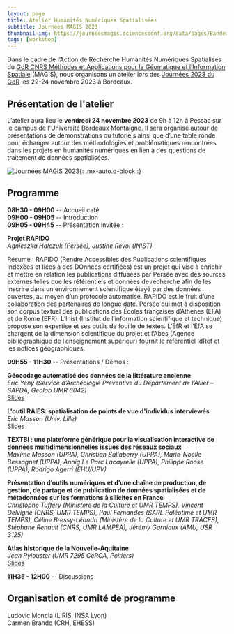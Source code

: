 ```yaml
---
layout: page
title: Atelier Humanités Numériques Spatialisées 
subtitle: Journées MAGIS 2023
thumbnail-img: https://journeesmagis.sciencesconf.org/data/pages/Bandeau_JourneesMAGIS2023.png
tags: [workshop]
---
```





Dans le cadre de l’Action de Recherche Humanités Numériques Spatialisés du [GdR CNRS Méthodes et Applications pour la Géomatique et l’Information Spatiale](https://gdr-magis.cnrs.fr) (MAGIS), nous organisons un atelier lors des [Journées 2023 du GdR](https://journeesmagis.sciencesconf.org) les 22-24 novembre 2023 à Bordeaux.

## Présentation de l'atelier

L’atelier aura lieu le **vendredi 24 novembre 2023** de 9h à 12h à Pessac sur le campus de l'Université Bordeaux Montaigne. Il sera organisé autour de présentations de démonstrations ou tutoriels ainsi que d’une table ronde pour échanger autour des méthodologies et problématiques rencontrées dans les projets en humanités numériques en lien à des questions de traitement de données spatialisées.


![Journées MAGIS 2023](https://journeesmagis.sciencesconf.org/data/pages/Bandeau_JourneesMAGIS2023.png){: .mx-auto.d-block :}

## Programme

**08H30 - 09H00** -- Accueil café  
**09H00 - 09H05** -- Introduction  
**09H05 - 09H45** -- Présentation invitée :  

**Projet RAPIDO**  
*Agnieszka Halczuk (Persée), Justine Revol (INIST)*

Résumé : RAPIDO (Rendre Accessibles des Publications scientifiques Indexées et liées à des DOnnées certifiées) est un projet qui vise à enrichir et mettre en relation les publications diffusées par Persée avec des sources externes telles que les référentiels et données de recherche afin de les inscrire dans un environnement scientifique étayé par des données ouvertes, au moyen d’un protocole automatisé. RAPIDO est le fruit d’une collaboration des partenaires de longue date. Persée qui met à disposition son corpus textuel des publications des Écoles françaises d’Athènes (EFA) et de Rome (EFR). L’Inist (Institut de l’information scientifique et technique) propose son expertise et ses outils de fouille de textes. L’EfR et l’EfA se chargent de la dimension scientifique du projet et l’Abes (Agence bibliographique de l’enseignement supérieur) fournit le référentiel IdRef et les notices géographiques.


**09H55 - 11H30** -- Présentations / Démos :

**Géocodage automatisé des données de la littérature ancienne**  
*Eric Yeny (Service d’Archéologie Préventive du Département de l’Allier – SAPDA, Geolab UMR 6042)*  
[Slides](/assets/AtelierMAGIS2023/EYENY-MAGIS2023.pdf)

**L'outil RAIES: spatialisation de points de vue d'individus interviewés**  
*Eric Masson (Univ. Lille)*  
[Slides](/assets/AtelierMAGIS2023/EMasson-MAGIS2023.pdf)

**TEXTBI : une plateforme générique pour la visualisation interactive de données multidimensionnelles issues des réseaux sociaux**  
*Maxime Masson (UPPA), Christian Sallaberry (UPPA), Marie-Noelle Bessagnet (UPPA), Annig Le Parc Lacayrelle (UPPA), Philippe Roose (UPPA), Rodrigo Agerri (EHU/UPV)*  

**Présentation d’outils numériques et d’une chaîne de production, de gestion, de partage et de publication de données spatialisées et de métadonnées sur les formations à silicites en France**  
*Christophe Tufféry (Ministère de la Culture et UMR TEMPS), Vincent Delvigne (CNRS, UMR TEMPS), Paul Fernandes (SARL Paléotime et UMR TEMPS), Céline Bressy-Léandri (Ministère de la Culture et UMR TRACES), Stéphane Renault (CNRS, UMR LAMPEA), Jérémy Garniaux (AMU, USR 3125)*  

**Atlas historique de la Nouvelle-Aquitaine**  
*Jean Pylouster (UMR 7295 CeRCA, Poitiers)*  
[Slides](/assets/AtelierMAGIS2023/JPylouster-MAGIS2023.pdf)


**11H35 - 12H00** -- Discussions


## Organisation et comité de programme

Ludovic Moncla (LIRIS, INSA Lyon)  
Carmen Brando (CRH, EHESS)